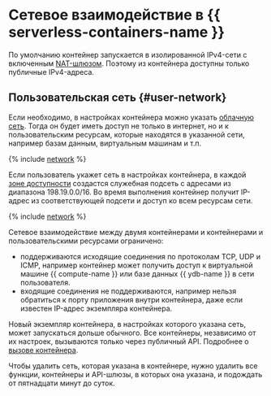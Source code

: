 # Сетевое взаимодействие в {{ serverless-containers-name }}

По умолчанию контейнер запускается в изолированной IPv4-сети с включенным [NAT-шлюзом](../../vpc/concepts/gateways.md). Поэтому из контейнера доступны только публичные IPv4-адреса.

## Пользовательская сеть {#user-network}

Если необходимо, в настройках контейнера можно указать [облачную сеть](../../vpc/concepts/network.md#network). Тогда он будет иметь доступ не только в интернет, но и к пользовательским ресурсам, которые находятся в указанной сети, например базам данным, виртуальным машинам и т.п.

{% include [network](../../_includes/functions/network.md) %}

Если пользователь укажет сеть в настройках контейнера, в каждой [зоне доступности](../../overview/concepts/geo-scope.md) создастся служебная подсеть с адресами из диапазона 198.19.0.0/16. Во время выполнения контейнер получит IP-адрес из соответствующей подсети и доступ ко всем ресурсам сети.

{% include [network](../../_includes/functions/network-note.md) %}

Сетевое взаимодействие между двумя контейнерами и контейнерами и пользовательскими ресурсами ограничено:
* поддерживаются исходящие соединения по протоколам TCP, UDP и ICMP, например контейнер может получить доступ к виртуальной машине {{ compute-name }} или базе данных {{ ydb-name }} в сети пользователя.
* входящие соединения не поддерживаются, например нельзя обратиться к порту приложения внутри контейнера, даже если известен IP-адрес экземпляра контейнера.

Новый экземпляр контейнера, в настройках которого указана сеть, может запускаться дольше обычного. Все контейнеры, независимо от их настроек, вызываются только через публичный API. Подробнее о [вызове контейнера](invoke.md).

Чтобы удалить сеть, которая указана в контейнере, нужно удалить все функции, контейнеры и API-шлюзы, в которых она указана, и подождать от пятнадцати минут до суток.
